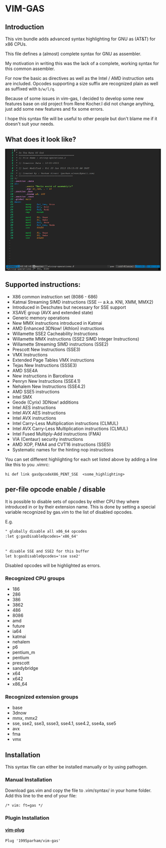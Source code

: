 # VIM-GAS

## Introduction

This vim bundle adds advanced syntax highlighting for GNU as (AT&T) for x86 CPUs.

This file defines a (almost) complete syntax for GNU as assembler.

My motivation in writing this was the lack of a complete, working syntax for this
common assembler.

For now the basic as directives as well as the Intel / AMD instruction sets are included.
Opcodes supporting a size suffix are recognized plain as well as suffixed with `b/w/l/q`.

Because of some issues in vim-gas, I decided to develop some new features base on old project from
Rene Kocher.I did not change anything, just add some new features and fix some errors.

I hope this syntax file will be useful to other people
but don't blame me if it doesn't suit your needs.

## What does it look like?

![screenshot here..](screenshots/1.jpg)

## Supported instructions:

- X86 common instruction set (8086 - 686)
- Katmai Streaming SIMD instructions (SSE -- a.k.a. KNI, XMM, MMX2)
- Introduced in Deschutes but necessary for SSE support
- XSAVE group (AVX and extended state)
- Generic memory operations
- New MMX instructions introduced in Katmai
- AMD Enhanced 3DNow! (Athlon) instructions
- Willamette SSE2 Cacheability Instructions
- Willamette MMX instructions (SSE2 SIMD Integer Instructions)
- Willamette Streaming SIMD instructions (SSE2)
- Prescott New Instructions (SSE3)
- VMX Instructions
- Extended Page Tables VMX instructions
- Tejas New Instructions (SSSE3)
- AMD SSE4A
- New instructions in Barcelona
- Penryn New Instructions (SSE4.1)
- Nehalem New Instructions (SSE4.2)
- AMD SSE5 instructions
- Intel SMX
- Geode (Cyrix) 3DNow! additions
- Intel AES instructions
- Intel AVX AES instructions
- Intel AVX instructions
- Intel Carry-Less Multiplication instructions (CLMUL)
- Intel AVX Carry-Less Multiplication instructions (CLMUL)
- Intel Fused Multiply-Add instructions (FMA)
- VIA (Centaur) security instructions
- AMD XOP, FMA4 and CVT16 instructions (SSE5)
- Systematic names for the hinting nop instructions

You can set different highlighting for each set listed above by adding a line like this to you .vimrc: 

```vim
hi def link gasOpcodeX86_PENT_SSE  <some_highlighting> 
```

## per-file opcode enable / disable

It is possible to disable sets of opcodes by either CPU they where introduced in or by their extension name.
This is done by setting a special variable recognized by gas.vim to the list of disabled opcodes.

E.g.

```vim
" globally disable all x86_64 opcodes
:let g:gasDisableOpcodes='x86_64'


" disable SSE and SSE2 for this buffer
let b:gasDisableOpcodes='sse sse2'
```

Disabled opcodes will be highlighted as errors.

### Recognized CPU groups

- 186
- 286
- 386
- 3862
- 486
- 8086
- amd
- future
- ia64
- katmai
- nehalem
- p6
- pentium_m
- pentium
- prescott
- sandybridge
- x64
- x642
- x86_64

### Recognized extension groups

- base
- 3dnow
- mmx, mmx2
- sse, sse2, sse3, ssse3, sse4.1, sse4.2, sse4a, sse5
- avx
- fma
- vmx

## Installation

This syntax file can either be installed manually or by using pathogen.

### Manual Installation

Download gas.vim and copy the file to .vim/syntax/ in your home folder.
Add this line to the end of your file:

```
/* vim: ft=gas */
```

### Plugin Installation
#### [vim-plug](https://github.com/junegunn/vim-plug)
```vim
Plug '1995parham/vim-gas'
```
